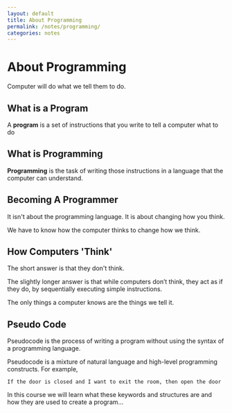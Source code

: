 ```yaml
---
layout: default
title: About Programming
permalink: /notes/programming/
categories: notes
---
```


About Programming
=================


Computer will do what we tell them to do.


What is a Program
-----------------

A __program__ is a set of instructions that you write to tell a computer what to do


What is Programming
-------------------

__Programming__ is the task of writing those instructions in a language that the computer can understand.


Becoming A Programmer
---------------------

It isn't about the programming language. It is about changing how you think.

We have to know how the computer thinks to change how we think.


How Computers 'Think'
---------------------

The short answer is that they don't think.

The slightly longer answer is that while computers don’t think, they act as if they do, by sequentially executing simple instructions.

The only things a computer knows are the things we tell it.


Pseudo Code
-----------

Pseudocode is the process of writing a program without using the syntax of a programming language.

Pseudocode is a mixture of natural language and high-level programming constructs. For example,

	If the door is closed and I want to exit the room, then open the door

In this course we will learn what these keywords and structures are and how they are used to create a program...
